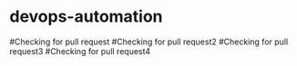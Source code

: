 # devops-automation
#Checking for pull request
#Checking for pull request2
#Checking for pull request3
#Checking for pull request4

